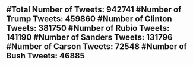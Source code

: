 #Total Number of Tweets: 942741 
#Number of Trump Tweets: 459860
#Number of Clinton Tweets: 381750
#Number of Rubio Tweets: 141190
#Number of Sanders Tweets: 131796
#Number of Carson Tweets: 72548
#Number of Bush Tweets: 46885
---
